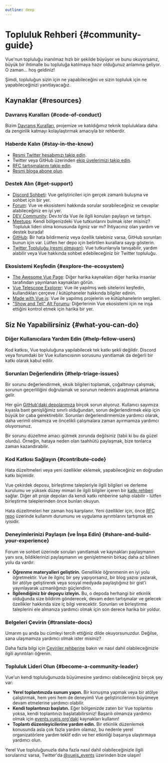 ```yaml
---
outline: deep
---
```


# Topluluk Rehberi {#community-guide}

Vue'nun topluluğu inanılmaz hızlı bir şekilde büyüyor ve bunu okuyorsanız, büyük bir ihtimalle bu topluluğa katılmaya hazır olduğunuz anlamına geliyor. O zaman... hoş geldiniz!

Şimdi, topluluğun sizin için ne yapabileceğini ve sizin topluluk için ne yapabileceğinizi yanıtlayacağız.

## Kaynaklar {#resources}

### Davranış Kuralları {#code-of-conduct}

Bizim [Davranış Kuralları](/about/coc), projemize ve katıldığımız teknik topluluklara daha da zenginlik katmayı kolaylaştırmak amacıyla bir rehberdir.

### Haberde Kalın {#stay-in-the-know}

- [Resmi Twitter hesabımızı takip edin](https://twitter.com/vuejs).
- Twitter veya GitHub üzerinden [ekip üyelerimizi takip edin](./ekip).
- [RFC tartışmalarını takip edin](https://github.com/vuejs/rfcs).
- [Resmi bloga abone olun](https://blog.vuejs.org/).

### Destek Alın {#get-support}

- [Discord Sohbeti](https://chat.vuejs.org/): Vue geliştiricileri için gerçek zamanlı buluşma ve sohbet için bir yer.
- [Forum](https://forum.vuejs.org/): Vue ve ekosistemi hakkında sorular sorabileceğiniz ve cevaplar alabileceğiniz en iyi yer.
- [DEV Community](https://dev.to/t/vue): Dev.to'da Vue ile ilgili konuları paylaşın ve tartışın.
- [Meetups](https://events.vuejs.org/meetups): Kendi bölgenizdeki Vue tutkunlarını bulmak ister misiniz? Topluluk lideri olma konusunda ilginiz var mı? İhtiyacınız olan yardım ve destek burada!
- [GitHub](https://github.com/vuejs): Bir hata bildirmeniz veya özellik talebiniz varsa, GitHub sorunları bunun için var. Lütfen her depo için belirtilen kurallara saygı gösterin.
- [Twitter Topluluğu (resmi olmayan)](https://twitter.com/i/communities/1516368750634840064): Vue tutkunlarıyla tanışabilir, yardım alabilir veya Vue hakkında sohbet edebileceğiniz bir Twitter topluluğu.

### Ekosistemi Keşfedin {#explore-the-ecosystem}

- [The Awesome Vue Page](https://github.com/vuejs/awesome-vue): Diğer harika kaynakları diğer harika insanlar tarafından yayınlanan kaynakları görün.
- [Vue Telescope Explorer](https://vuetelescope.com/explore): Vue ile yapılmış web sitelerini keşfedin, kullandıkları çerçeve / kütüphaneler hakkında bilgiler edinin.
- [Made with Vue.js](https://madewithvuejs.com/): Vue ile yapılmış projelerin ve kütüphanelerin sergileri.
- ["Show and Tell" Alt Forumu](https://forum.vuejs.org/c/show-and-tell): Diğerlerinin Vue ekosistemi için ne inşa ettiğini kontrol etmek için harika bir yer.

## Siz Ne Yapabilirsiniz {#what-you-can-do}

### Diğer Kullanıcılara Yardım Edin {#help-fellow-users}

Kod katkısı, Vue topluluğuna yapılabilecek tek katkı şekli değildir. Discord veya forumdaki bir Vue kullanıcısının sorusunu yanıtlamak da değerli bir katkı olarak kabul edilir.

### Sorunları Değerlendirin {#help-triage-issues}

Bir sorunu değerlendirmek, eksik bilgileri toplamak, çoğaltmayı çalışmak, sorunun geçerliliğini doğrulamak ve sorunun nedenini araştırmak anlamına gelir.

Her gün [GitHub'daki depolarımıza](https://github.com/vuejs) birçok sorun alıyoruz. Kullanıcı sayımıza kıyasla bant genişliğimiz sınırlı olduğundan, sorun değerlendirmek ekip için büyük bir çaba gerektirebilir. Sorunları değerlendirmemize yardımcı olarak, daha verimli olmamıza ve öncelikli çalışmalara zaman ayırmamıza yardımcı oluyorsunuz.

Bir sorunu düzeltme amacı gütmek zorunda değilsiniz (tabii ki bu da güzel olurdu). Örneğin, hataya neden olan taahhütü paylaşmak, bize tonlarca zaman kazandırabilir.

### Kod Katkısı Sağlayın {#contribute-code}

Hata düzeltmeleri veya yeni özellikler eklemek, yapabileceğiniz en doğrudan katkı biçimidir.

Vue çekirdek deposu, birleştirme talepleriyle ilgili bilgileri ve derleme kurulumu ve yüksek düzey mimari ile ilgili bilgiler içeren bir [katkı rehberi](https://github.com/vuejs/core/blob/main/.github/contributing.md) sağlar. Diğer alt proje depoları da kendi katkı rehberine sahip olabilir - lütfen birleştirme taleplerinden önce bunları okuyun.

Hata düzeltmeleri her zaman hoş karşılanır. Yeni özellikler için, önce [RFC repo](https://github.com/vuejs/rfcs/discussions) üzerinde kullanım durumunu ve uygulama ayrıntılarını tartışmak en iyisidir.

### Deneyimlerinizi Paylaşın (ve İnşa Edin) {#share-and-build-your-experience}

Forum ve sohbet üzerinde soruları yanıtlamak ve kaynakları paylaşmanın yanı sıra, bildiklerinizi paylaşmanın ve genişletmenin birkaç daha az bilinen yolu da vardır:

- **Öğrenme materyalleri geliştirin.** Genellikle öğrenmenin en iyi yolu öğretmektir. Vue ile ilginç bir şey yapıyorsanız, bir blog yazısı yazarak, bir atölye geliştirerek veya sosyal medyada paylaştığınız bir gist'i yayınlayarak uzmanlığınızı güçlendirin.
- **İlgilendiğiniz bir depoyu izleyin.** Bu, o depoda herhangi bir etkinlik olduğunda size bildirim gönderecek, devam eden tartışmalar ve gelecek özellikler hakkında size iç bilgi verecektir. Sorunları ve birleştirme taleplerini ele almanıza yardımcı olmak için son derece harika bir yoldur.

### Belgeleri Çevirin {#translate-docs}

Umarım şu anda bu cümleyi tercih ettiğiniz dilde okuyorsunuzdur. Değilse, sana ulaşmamıza yardımcı olmak ister misiniz?

Daha fazla bilgi için [Çeviriler rehberine](/translations/) bakın ve nasıl dahil olabileceğinizle ilgili ayrıntıları öğrenin.

### Topluluk Lideri Olun {#become-a-community-leader}

Vue'un kendi topluluğunuzda büyümesine yardımcı olabileceğiniz birçok şey var:

- **Yerel toplantınızda sunum yapın.** Bir konuşma yapmak veya bir atölye çalıştırmak, hem yeni hem de deneyimli Vue geliştiricilerinin büyümeye devam etmelerine yardımcı olabilir.
- **Kendi toplantınızı başlatın.** Eğer bölgenizde zaten bir Vue toplantısı yoksa, kendi toplantınızı başlatabilirsiniz! Başarılı olmanıza yardımcı olmak için [events.vuejs.org'daki](https://events.vuejs.org/resources/#getting-started) kaynakları kullanın!
- **Toplantı düzenleyicilerine yardım edin.** Bir etkinlik düzenlemek konusunda asla çok fazla yardım olamaz, bu nedenle yerel organizatörlere yardım teklif edin ve her etkinliği başarıya ulaştırmaya yardımcı olun.

Yerel Vue topluluğunuzla daha fazla nasıl dahil olabileceğinizle ilgili sorularınız varsa, Twitter'da [@vuejs_events](https://www.twitter.com/vuejs_events) üzerinden bize ulaşın!

